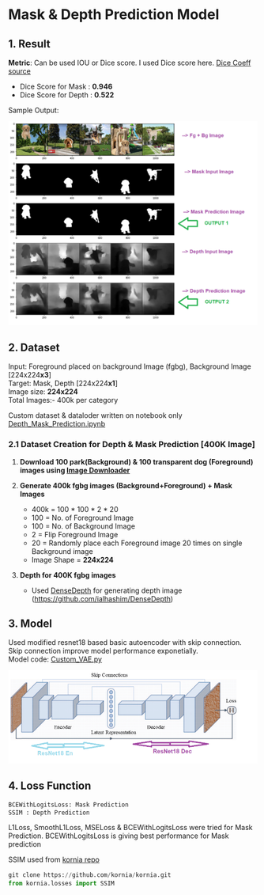 # Mask & Depth Prediction Model

## 1. Result 

**Metric**: Can be used IOU or Dice score. I used Dice score here. [Dice Coeff source](https://github.com/milesial/Pytorch-UNet/blob/master/dice_loss.py)

- Dice Score for Mask : **0.946**  
- Dice Score for Depth : **0.522**

Sample Output: 

![](media/result_image.png)

## 2. Dataset
Input: Foreground placed on background Image (fgbg), Background Image [224x224**x3**]<br/>
Target: Mask, Depth [224x224**x1**] <br/>
Image size: **224x224** <br/>
Total Images:- 400k per category <br/>

Custom dataset & dataloder written on notebook only [Depth_Mask_Prediction.ipynb](Depth_Mask_Prediction.ipynb)

### 2.1 Dataset Creation for Depth & Mask Prediction [400K Image]

1. **Download 100 park(Background) & 100 transparent dog (Foreground) images using  [Image Downloader](https://chrome.google.com/webstore/detail/image-downloader/cnpniohnfphhjihaiiggeabnkjhpaldj?hl=en-US)**

2. **Generate 400k fgbg images (Background+Foreground) + Mask Images**
    - 400k = 100 * 100 * 2 * 20 
    - 100 = No. of Foreground Image
    - 100 = No. of Background Image
    - 2   = Flip Foreground Image
    - 20 = Randomly place each Foreground image 20 times on single Background image
    - Image Shape = **224x224**


3. **Depth for 400K fgbg images**
    - Used [DenseDepth](https://github.com/ialhashim/DenseDepth) for generating depth image (https://github.com/ialhashim/DenseDepth)

## 3. Model
Used modified resnet18 based basic autoencoder with skip connection. Skip connection improve model performance exponetially. <br/>
Model code: [Custom_VAE.py](Custom_VAE.py)

![](media/autoencoder.png) 


## 4. Loss Function
```
BCEWithLogitsLoss: Mask Prediction 
SSIM : Depth Prediction
```

L1Loss, SmoothL1Loss, MSELoss & BCEWithLogitsLoss were tried for Mask Prediction. BCEWithLogitsLoss is giving best performance for Mask prediction

SSIM used from [kornia repo](https://github.com/kornia/kornia.git)
```python
git clone https://github.com/kornia/kornia.git 
from kornia.losses import SSIM  
```
